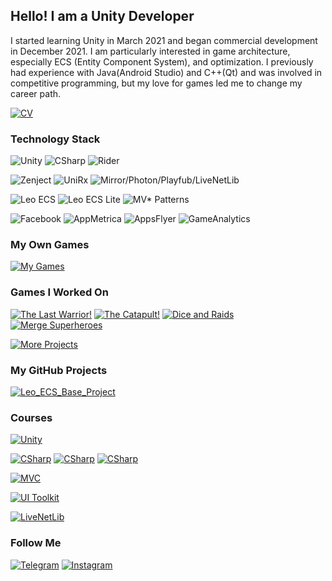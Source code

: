## Hello! I am a Unity Developer

I started learning Unity in March 2021 and began commercial development in December 2021. 
I am particularly interested in game architecture, especially ECS (Entity Component System), and optimization. 
I previously had experience with Java(Android Studio) and C++(Qt) and was involved in competitive programming, but my love for games led me to change my career path.

[![CV](https://img.shields.io/badge/-CV_Artem_Zhitkov_-012647?style=for-the-badge&logo=read.cv)](https://illustrious-expert-43a.notion.site/Artem-Zhitkov-Certain-View-165b3f5c4de548b28eef1c0fa3ddbac1?pvs=4)

### Technology Stack
![Unity](https://img.shields.io/badge/-Unity-012647?style=for-the-badge&logo=unity)
![CSharp](https://img.shields.io/badge/-CSharp-012647?style=for-the-badge&logo=csharp&logoColor=B9CDFD)
![Rider](https://img.shields.io/badge/-Rider-012647?style=for-the-badge&logo=rider&logoColor=FF6666)

![Zenject](https://img.shields.io/badge/-Zenject-012647?style=for-the-badge&logo=unity&logoColor=BCDB1A)
![UniRx](https://img.shields.io/badge/-UniRx-012647?style=for-the-badge&logo=unity&logoColor=F7A126)
![Mirror/Photon/Playfub/LiveNetLib](https://img.shields.io/badge/-Mirror/Photon/LiveNetLib/Playfab-012647?style=for-the-badge&logo=unity&logoColor=7E4DD2)

![Leo ECS](https://img.shields.io/badge/-Leo_ECS-012647?style=for-the-badge&logo=unity&logoColor=4092FE)
![Leo ECS Lite](https://img.shields.io/badge/-Leo_ECS_Lite-012647?style=for-the-badge&logo=unity&logoColor=37E1FF)
![MV* Patterns](https://img.shields.io/badge/-MV*_Patterns-012647?style=for-the-badge&logo=unity&logoColor=A2EBD7)

![Facebook](https://img.shields.io/badge/-Facebook-012647?style=for-the-badge&logo=facebook)
![AppMetrica](https://img.shields.io/badge/-App_Metrica-012647?style=for-the-badge&logo=unity)
![AppsFlyer](https://img.shields.io/badge/-AppsFlyer-012647?style=for-the-badge&logo=unity)
![GameAnalytics](https://img.shields.io/badge/-Game_Analytics-012647?style=for-the-badge&logo=unity)

### My Own Games
[![My Games](https://img.shields.io/badge/-My_Games-012647?style=for-the-badge&logo=Notion)](https://illustrious-expert-43a.notion.site/My-Games-7b1d46d58fce45e4840aa71aafee7046?pvs=4)

### Games I Worked On
[![The Last Warrior!](https://img.shields.io/badge/-The_Last_Warrior-012647?style=for-the-badge&logo=AppStore)](https://apps.apple.com/gd/app/the-last-warrior/id6444162261)
[![The Catapult!](https://img.shields.io/badge/-The_Catapult-012647?style=for-the-badge&logo=GooglePlay)](https://play.google.com/store/apps/details?id=com.byv.theships)
[![Dice and Raids](https://img.shields.io/badge/-Dice_And_Raids-012647?style=for-the-badge&logo=GooglePlay)](https://play.google.com/store/apps/details?id=com.ValentinKlimenko.DiceandRaids)
[![Merge Superheroes](https://img.shields.io/badge/-Merge_Superheroes-012647?style=for-the-badge&logo=GooglePlay)](https://play.google.com/store/apps/details?id=com.ValentinKlimenko.MergeSuperheroes)

[![More Projects](https://img.shields.io/badge/-More_Projects-012647?style=for-the-badge&logo=Notion)](https://illustrious-expert-43a.notion.site/Projects-c9fe9481a4e542e78729f4ade7a1bea8?pvs=4)

### My GitHub Projects
[![Leo_ECS_Base_Project](https://img.shields.io/badge/-Leo_ECS_Base_Project-012647?style=flat&logo=github&color=0B2C3D)](https://github.com/Arazorg/LeoECSBaseProject)

### Courses
[![Unity](https://img.shields.io/badge/-KSyndicate_Vanilla_Architecture-012647?style=for-the-badge&logo=unity)](https://lms.k-syndicate.school/architecture-unity-games/)

[![CSharp](https://img.shields.io/badge/-Ulearn.me_Programming_Fundamentals--1-012647?style=for-the-badge&logo=csharp&logoColor=B9CDFD)](https://ulearn.me/Course/BasicProgramming/Kratkaya_spravka_pered_nachalom_69a2e121-e58f-4cd0-8221-7affb7dc796e)
[![CSharp](https://img.shields.io/badge/-Ulearn.me_Programming_Fundamentals--2-012647?style=for-the-badge&logo=csharp&logoColor=B9CDFD)](https://ulearn.me/Course/BasicProgramming2/Steki_i_ocheredi_48016626-87ae-411d-ae97-f7a49e465dbc)
[![CSharp](https://img.shields.io/badge/-Ulearn.me_Design_in_CSharp-012647?style=for-the-badge&logo=csharp&logoColor=B9CDFD)](https://ulearn.me/Course/CS2/Vvedenie_7df81bac-f52c-4219-8663-4d215bafbc7a)

[![MVC](https://img.shields.io/badge/-MVC_Udemy-012647?style=for-the-badge&logo=unity&logoColor=B9CDFD)](https://www.udemy.com/course/mvc-architecture-for-unity/)

[![UI Toolkit](https://img.shields.io/badge/-UI_Toolkit-012647?style=for-the-badge&logo=unity&logoColor=B9CDFD)](https://www.udemy.com/course/modern-unity-ui-with-ui-toolkit)

[![LiveNetLib](https://img.shields.io/badge/-LiveNetLib_Dedicated_Server-012647?style=for-the-badge&logo=unity&logoColor=B9CDFD)](https://www.udemy.com/course/unity-multiplayer-create-and-host-dedicated-game-server)


### Follow Me
[![Telegram](https://img.shields.io/badge/-Telegram-012647?style=for-the-badge&logo=telegram)](https://t.me/arazorg/)
[![Instagram](https://img.shields.io/badge/-Instagram-012647?style=for-the-badge&logo=instagram&logoColor=CC397B)](https://instagram.com/_arazorg/)


